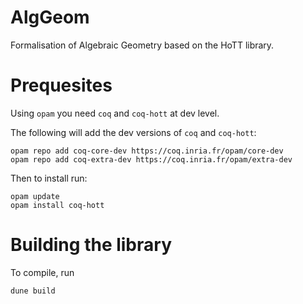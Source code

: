 # AlgGeom
Formalisation of Algebraic Geometry based on the HoTT library.

# Prequesites

Using `opam` you need `coq` and `coq-hott` at dev level.

The following will add the dev versions of `coq` and `coq-hott`:
```shell
opam repo add coq-core-dev https://coq.inria.fr/opam/core-dev
opam repo add coq-extra-dev https://coq.inria.fr/opam/extra-dev
```
Then to install run:
```shell
opam update
opam install coq-hott
```

# Building the library

To compile, run
```shell
dune build
```
